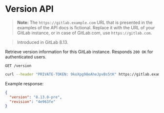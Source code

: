 # Version API

>**Note:**
The `https://gitlab.example.com` URL that is presented in the examples of the
API docs is fictional. Replace it with the URL of your GitLab instance,
or in case of GitLab.com, use `https://gitlab.com`.

>Introduced in GitLab 8.13.

Retrieve version information for this GitLab instance. Responds `200 OK` for
authenticated users.

```
GET /version
```

```bash
curl --header "PRIVATE-TOKEN: 9koXpg98eAheJpvBs5tK" https://gitlab.example.com/api/v3/version
```

Example response:

```json
{
  "version": "8.13.0-pre",
  "revision": "4e963fe"
}
```
